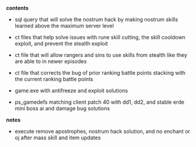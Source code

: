 **contents**

* sql query that will solve the nostrum hack by making nostrum skills learned above the maximum server level

* ct files that help solve issues with rune skill cutting, the skill cooldown exploit, and prevent the stealth exploit

* ct file that will allow rangers and sins to use skills from stealth like they are able to in newer episodes

* ct file that corrects the bug of prior ranking battle points stacking with the current ranking battle points

* game.exe with antifreeze and exploit solutions

* ps_gamedefs matching client patch 40 with dd1, dd2, and stable erde mini boss ai and damage bug solutions

**notes**

* execute remove apostrophes, nostrum hack solution, and no enchant or oj after mass skill and item updates
